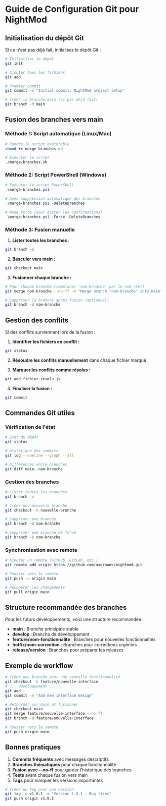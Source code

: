 # Guide de Configuration Git pour NightMod

## Initialisation du dépôt Git

Si ce n'est pas déjà fait, initialisez le dépôt Git :

```bash
# Initialiser le dépôt
git init

# Ajouter tous les fichiers
git add .

# Premier commit
git commit -m "Initial commit: NightMod project setup"

# Créer la branche main (si pas déjà fait)
git branch -M main
```

## Fusion des branches vers main

### Méthode 1: Script automatique (Linux/Mac)
```bash
# Rendre le script exécutable
chmod +x merge-branches.sh

# Exécuter le script
./merge-branches.sh
```

### Méthode 2: Script PowerShell (Windows)
```powershell
# Exécuter le script PowerShell
.\merge-branches.ps1

# Avec suppression automatique des branches
.\merge-branches.ps1 -DeleteBranches

# Mode force (pour éviter les confirmations)
.\merge-branches.ps1 -Force -DeleteBranches
```

### Méthode 3: Fusion manuelle

1. **Lister toutes les branches :**
```bash
git branch -a
```

2. **Basculer vers main :**
```bash
git checkout main
```

3. **Fusionner chaque branche :**
```bash
# Pour chaque branche (remplacer 'nom-branche' par le nom réel)
git merge nom-branche --no-ff -m "Merge branch 'nom-branche' into main"

# Supprimer la branche après fusion (optionnel)
git branch -d nom-branche
```

## Gestion des conflits

Si des conflits surviennent lors de la fusion :

1. **Identifier les fichiers en conflit :**
```bash
git status
```

2. **Résoudre les conflits manuellement** dans chaque fichier marqué

3. **Marquer les conflits comme résolus :**
```bash
git add fichier-resolu.js
```

4. **Finaliser la fusion :**
```bash
git commit
```

## Commandes Git utiles

### Vérification de l'état
```bash
# État du dépôt
git status

# Historique des commits
git log --oneline --graph --all

# Différences entre branches
git diff main..nom-branche
```

### Gestion des branches
```bash
# Lister toutes les branches
git branch -a

# Créer une nouvelle branche
git checkout -b nouvelle-branche

# Supprimer une branche
git branch -d nom-branche

# Supprimer une branche de force
git branch -D nom-branche
```

### Synchronisation avec remote
```bash
# Ajouter un remote (GitHub, GitLab, etc.)
git remote add origin https://github.com/username/nightmod.git

# Pousser vers le remote
git push -u origin main

# Récupérer les changements
git pull origin main
```

## Structure recommandée des branches

Pour les futurs développements, voici une structure recommandée :

- **main** : Branche principale stable
- **develop** : Branche de développement
- **feature/nom-fonctionnalite** : Branches pour nouvelles fonctionnalités
- **hotfix/nom-correction** : Branches pour corrections urgentes
- **release/version** : Branches pour préparer les releases

## Exemple de workflow

```bash
# Créer une branche pour une nouvelle fonctionnalité
git checkout -b feature/nouvelle-interface
# ... développement ...
git add .
git commit -m "Add new interface design"

# Retourner sur main et fusionner
git checkout main
git merge feature/nouvelle-interface --no-ff
git branch -d feature/nouvelle-interface

# Pousser vers le remote
git push origin main
```

## Bonnes pratiques

1. **Commits fréquents** avec messages descriptifs
2. **Branches thématiques** pour chaque fonctionnalité
3. **Fusion avec --no-ff** pour garder l'historique des branches
4. **Tests** avant chaque fusion vers main
5. **Tags** pour marquer les versions importantes

```bash
# Créer un tag pour une version
git tag -a v1.0.1 -m "Version 1.0.1 - Bug fixes"
git push origin v1.0.1
```
